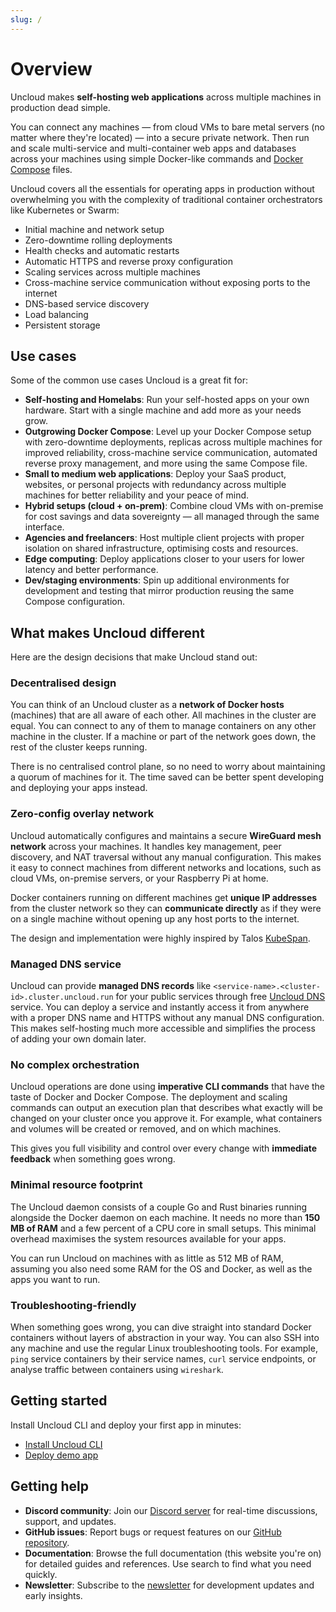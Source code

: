 ```yaml
---
slug: /
---
```


# Overview

Uncloud makes **self-hosting web applications** across multiple machines in production dead simple.

You can connect any machines — from cloud VMs to bare metal servers (no matter where they're located) — into a secure
private network. Then run and scale multi-service and multi-container web apps and databases across your machines using
simple Docker-like commands and [Docker Compose](https://docs.docker.com/reference/compose-file/) files.

Uncloud covers all the essentials for operating apps in production without overwhelming you with the complexity of
traditional container orchestrators like Kubernetes or Swarm:

* Initial machine and network setup
* Zero-downtime rolling deployments
* Health checks and automatic restarts
* Automatic HTTPS and reverse proxy configuration
* Scaling services across multiple machines
* Cross-machine service communication without exposing ports to the internet
* DNS-based service discovery
* Load balancing
* Persistent storage

## Use cases

Some of the common use cases Uncloud is a great fit for:

- **Self-hosting and Homelabs**: Run your self-hosted apps on your own hardware. Start with a single machine and add
  more as your needs grow.
- **Outgrowing Docker Compose**: Level up your Docker Compose setup with zero-downtime deployments, replicas across
  multiple machines for improved reliability, cross-machine service communication, automated reverse proxy management,
  and more using the same Compose file.
- **Small to medium web applications**: Deploy your SaaS product, websites, or personal projects with redundancy across
  multiple machines for better reliability and your peace of mind.
- **Hybrid setups (cloud + on-prem)**: Combine cloud VMs with on-premise for cost savings and data sovereignty — all
  managed through the same interface.
- **Agencies and freelancers**: Host multiple client projects with proper isolation on shared infrastructure, optimising
  costs and resources.
- **Edge computing**: Deploy applications closer to your users for lower latency and better performance.
- **Dev/staging environments**: Spin up additional environments for development and testing that mirror production
  reusing the same Compose configuration.

## What makes Uncloud different

Here are the design decisions that make Uncloud stand out:

### Decentralised design

You can think of an Uncloud cluster as a **network of Docker hosts** (machines) that are all aware of each other. All
machines in the cluster are equal. You can connect to any of them to manage containers on any other machine in the
cluster. If a machine or part of the network goes down, the rest of the cluster keeps running.

There is no centralised control plane, so no need to worry about maintaining a quorum of machines for it. The time saved
can be better spent developing and deploying your apps instead.

### Zero-config overlay network

Uncloud automatically configures and maintains a secure **WireGuard mesh network** across your machines. It handles key
management, peer discovery, and NAT traversal without any manual configuration. This makes it easy to connect machines
from different networks and locations, such as cloud VMs, on-premise servers, or your Raspberry Pi at home.

Docker containers running on different machines get **unique IP addresses** from the cluster network so they can
**communicate directly** as if they were on a single machine without opening up any host ports to the internet.

The design and implementation were highly inspired by
Talos [KubeSpan](https://www.talos.dev/v1.10/talos-guides/network/kubespan/).

### Managed DNS service

Uncloud can provide **managed DNS records** like `<service-name>.<cluster-id>.cluster.uncloud.run` for your public
services through free [Uncloud DNS](https://github.com/psviderski/uncloud-dns) service. You can deploy a service and
instantly access it from anywhere with a proper DNS name and HTTPS without any manual DNS configuration. This makes
self-hosting much more accessible and simplifies the process of adding your own domain later.

### No complex orchestration

Uncloud operations are done using **imperative CLI commands** that have the taste of Docker and Docker Compose. The
deployment and scaling commands can output an execution plan that describes what exactly will be changed on your cluster
once you approve it. For example, what containers and volumes will be created or removed, and on which machines.

This gives you full visibility and control over every change with **immediate feedback** when something goes wrong.

### Minimal resource footprint

The Uncloud daemon consists of a couple Go and Rust binaries running alongside the Docker daemon on each machine. It
needs no more than **150 MB of RAM** and a few percent of a CPU core in small setups. This minimal overhead maximises
the system resources available for your apps.

You can run Uncloud on machines with as little as 512 MB of RAM, assuming you also need some RAM for the OS and Docker,
as well as the apps you want to run.

### Troubleshooting-friendly

When something goes wrong, you can dive straight into standard Docker containers without layers of abstraction in your
way. You can also SSH into any machine and use the regular Linux troubleshooting tools. For example, `ping` service
containers by their service names, `curl` service endpoints, or analyse traffic between containers using `wireshark`.

## Getting started

Install Uncloud CLI and deploy your first app in minutes:

* [Install Uncloud CLI](./2-getting-started/1-install-cli.md)
* [Deploy demo app](./2-getting-started/2-deploy-demo-app.md)

## Getting help

* **Discord community**: Join our [Discord server](https://discord.gg/eR35KQJhPu) for real-time discussions, support,
  and updates.
* **GitHub issues**: Report bugs or request features on our [GitHub repository](https://github.com/psviderski/uncloud).
* **Documentation**: Browse the full documentation (this website you're on) for detailed guides and references. Use
  search to find what you need quickly.
* **Newsletter**: Subscribe to the [newsletter](https://uncloud.run/#subscribe) for development updates and early
  insights.
